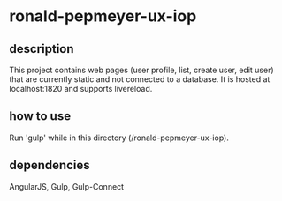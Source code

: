 # ronald-pepmeyer-ux-iop

## description

This project contains web pages (user profile, list, create user, edit user)
that are currently static and not connected to a database. It is hosted at
localhost:1820 and supports livereload.

## how to use

Run 'gulp' while in this directory (/ronald-pepmeyer-ux-iop).

## dependencies

AngularJS, Gulp, Gulp-Connect
